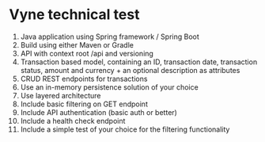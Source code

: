 # Vyne technical test

1. Java application using Spring framework / Spring Boot
2. Build using either Maven or Gradle
3. API with context root /api and versioning
4. Transaction based model, containing an ID, transaction date, transaction status, amount
and currency + an optional description as attributes
5. CRUD REST endpoints for transactions
6. Use an in-memory persistence solution of your choice
7. Use layered architecture
8. Include basic filtering on GET endpoint
9. Include API authentication (basic auth or better)
10. Include a health check endpoint
11. Include a simple test of your choice for the filtering functionality